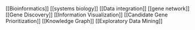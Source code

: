 [[Bioinformatics]]
[[systems biology]]
[[Data integration]]
[[gene network]]
[[Gene Discovery]]
[[Information Visualization]]
[[Candidate Gene Prioritization]]
[[Knowledge Graph]]
[[Exploratory Data Mining]]
